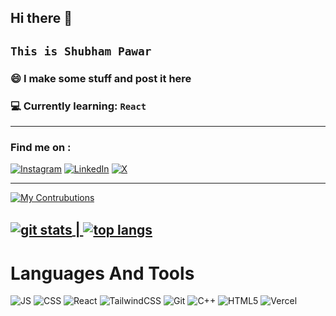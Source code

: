 ## Hi there 👋

## ```This is Shubham Pawar```

### 😄 I make some stuff and post it here

### 💻 Currently learning: ```React```


---

### Find me on : 
[![Instagram](https://img.shields.io/badge/Instagram-%23E4405F.svg?logo=Instagram&logoColor=white)](https://instagram.com/shubham.__2006) [![LinkedIn](https://img.shields.io/badge/LinkedIn-%230077B5.svg?logo=linkedin&logoColor=white)](https://linkedin.com/in/shubhamxpawar) [![X](https://img.shields.io/badge/X-black.svg?logo=X&logoColor=white)](https://x.com/Shubhamxpawar) 


---

[![My Contrubutions](https://github-readme-activity-graph.vercel.app/graph?username=shubhamxpawar&theme=github-dark-dimmed)](https://github.com/shubhamxpawar/github-readme-activity-graph)

<a href = "https://github.com/shubhamxpawar/github-readme-stats"><img align="center" alt = "git stats" src="https://github-readme-stats.vercel.app/api?username=shubhamxpawar&show_icons=true&theme=tokyonight&rank_icon=percentile&card_width=100" /> | </a><a href = "https://github.com/shubhamxpawar/github-readme-stats"><img align="center" alt="top langs" src = "https://github-readme-stats.vercel.app/api/top-langs/?username=shubhamxpawar&layout=compact&theme=tokyonight" /></a>
---

# Languages And Tools

![JS](https://img.shields.io/badge/Javascript-blue?style=for-the-badge&logo=javascript&color=grey) 
![CSS](https://img.shields.io/badge/css-red?style=for-the-badge&logo=css&color=blue) 
![React](https://img.shields.io/badge/react-white?style=for-the-badge&logo=react&logoColor=white&color=red) 
![TailwindCSS](https://img.shields.io/badge/tailwindcss-%2338B2AC.svg?style=for-the-badge&logo=tailwind-css&logoColor=white) 
![Git](https://img.shields.io/badge/git-%23F05033.svg?style=for-the-badge&logo=git&logoColor=white) 
![C++](https://img.shields.io/badge/C++-White?style=for-the-badge&logo=cplusplus) 
![HTML5](https://img.shields.io/badge/HTML5-gray?style=for-the-badge&logo=html5&logoColor=white)
![Vercel](https://img.shields.io/badge/Vercel-000000?style=for-the-badge&logo=vercel&logoColor=white)


        
